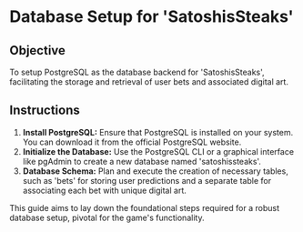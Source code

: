 # Database Setup for 'SatoshisSteaks'

## Objective
To setup PostgreSQL as the database backend for 'SatoshisSteaks', facilitating the storage and retrieval of user bets and associated digital art.

## Instructions
1. **Install PostgreSQL:** Ensure that PostgreSQL is installed on your system. You can download it from the official PostgreSQL website.
2. **Initialize the Database:** Use the PostgreSQL CLI or a graphical interface like pgAdmin to create a new database named 'satoshissteaks'.
3. **Database Schema:** Plan and execute the creation of necessary tables, such as 'bets' for storing user predictions and a separate table for associating each bet with unique digital art.

This guide aims to lay down the foundational steps required for a robust database setup, pivotal for the game's functionality.